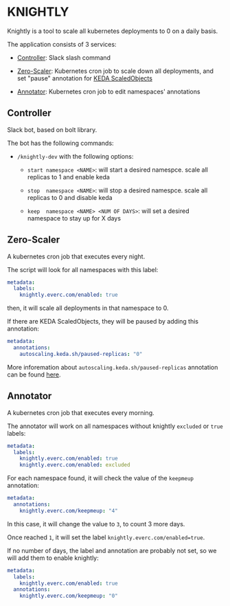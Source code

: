 # KNIGHTLY

Knightly is a tool to scale all kubernetes deployments to 0 on a daily basis.

The application consists of 3 services:

- [Controller](#controller): Slack slash command

- [Zero-Scaler](#zero-scaler): Kubernetes cron job to scale down all deployments, and set "pause" annotation for [KEDA ScaledObjects](https://keda.sh/docs/2.8/concepts/scaling-deployments/)

- [Annotator](#annotator): Kubernetes cron job to edit namespaces' annotations

## Controller

Slack bot, based on bolt library.

The bot has the following commands:

- `/knightly-dev` with the following options:

    - `start namespace <NAME>`: will start a desired namespce. scale all replicas to 1 and enable keda

    - `stop  namespace <NAME>`: will stop a desired namespce. scale all replicas to 0 and disable keda

    - `keep  namespace <NAME> <NUM OF DAYS>`: will set a desired namespace to stay up for X days

## Zero-Scaler

A kubernetes cron job that executes every night.

The script will look for all namespaces with this label:

```yaml
metadata:
  labels:
    knightly.everc.com/enabled: true
```

then, it will scale all deployments in that namespace to 0.

If there are KEDA ScaledObjects, they will be paused by adding this annotation:

```yaml
metadata:
  annotations:
    autoscaling.keda.sh/paused-replicas: "0"
```

More inforemation about `autoscaling.keda.sh/paused-replicas` annotation can be found [here](https://keda.sh/docs/2.8/concepts/scaling-deployments/#pause-autoscaling).

## Annotator

A kubernetes cron job that executes every morning.

The annotator will work on all namespaces without knightly `excluded` or `true` labels:

```yaml
metadata:
  labels:
    knightly.everc.com/enabled: true
    knightly.everc.com/enabled: excluded
```

For each namespace found, it will check the value of the `keepmeup` annotation:

```yaml
metadata:
  annotations:
    knightly.everc.com/keepmeup: "4"
```

In this case, it will change the value to `3`, to count 3 more days.

Once reached `1`, it will set the label `knightly.everc.com/enabled=true`.

If no number of days, the label and annotation are probably not set, so we will add them to enable knightly:

```yaml
metadata:
  labels:
    knightly.everc.com/enabled: true
  annotations:
    knightly.everc.com/keepmeup: "0"
```
